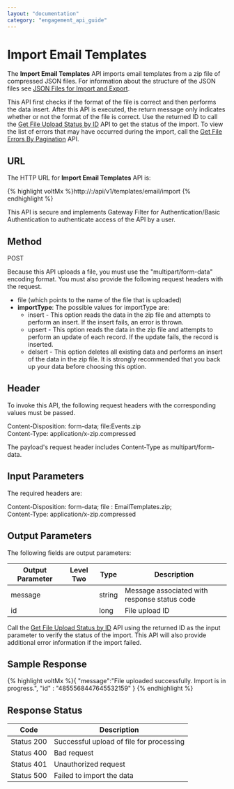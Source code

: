 ```yaml
---
layout: "documentation"
category: "engagement_api_guide"
---
```


# Import Email Templates

The **Import Email Templates** API imports email templates from a zip file of compressed JSON files. For information about the structure of the JSON files see [JSON Files for Import and Export](../JSON_Files.html).

This API first checks if the format of the file is correct and then performs the data insert. After this API is executed, the return message only indicates whether or not the format of the file is correct. Use the returned ID to call the [Get File Upload Status by ID](../REST_API_Administration/Get_File_Upload_Status_by_ID.html) API to get the status of the import. To view the list of errors that may have occurred during the import, call the [Get File Errors By Pagination](../REST_API_Administration/Get_File_Errors_By_Pagination.html) API.

## URL

The HTTP URL for **Import Email Templates** API is:

{% highlight voltMx %}http://<host>:<port>/api/v1/templates/email/import
{% endhighlight %}

This API is secure and implements Gateway Filter for Authentication/Basic Authentication to authenticate access of the API by a user.

## Method

POST

Because this API uploads a file, you must use the "multipart/form-data" encoding format. You must also provide the following request headers with the request.

- file (which points to the name of the file that is uploaded)
- **importType**: The possible values for importType are:
  - insert - This option reads the data in the zip file and attempts to perform an insert. If the insert fails, an error is thrown.
  - upsert - This option reads the data in the zip file and attempts to perform an update of each record. If the update fails, the record is inserted.
  - delsert - This option deletes all existing data and performs an insert of the data in the zip file. It is strongly recommended that you back up your data before choosing this option.

## Header

To invoke this API, the following request headers with the corresponding values must be passed.

Content-Disposition: form-data; file:Events.zip  
Content-Type: application/x-zip.compressed

The payload's request header includes Content-Type as multipart/form-data.

## Input Parameters

The required headers are:

Content-Disposition: form-data; file : EmailTemplates.zip;  
Content-Type: application/x-zip.compressed

## Output Parameters

The following fields are output parameters:

| Output Parameter | Level Two | Type   | Description                                  |
| ---------------- | --------- | ------ | -------------------------------------------- |
| message          |           | string | Message associated with response status code |
| id               |           | long   | File upload ID                               |

Call the [Get File Upload Status by ID](../REST_API_Administration/Get_File_Upload_Status_by_ID.html) API using the returned ID as the input parameter to verify the status of the import. This API will also provide additional error information if the import failed.

## Sample Response

{% highlight voltMx %}{
"message":"File uploaded successfully. Import is in progress.",
"id" : "4855568447645532159"
}
{% endhighlight %}

## Response Status

| Code       | Description                              |
| ---------- | ---------------------------------------- |
| Status 200 | Successful upload of file for processing |
| Status 400 | Bad request                              |
| Status 401 | Unauthorized request                     |
| Status 500 | Failed to import the data                |
